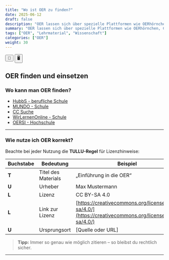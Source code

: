 ```yaml
---
title: "Wo ist OER zu finden?"
date: 2025-06-12
draft: false
description: "OER lassen sich über spezielle Plattformen wie OERhörnchen, CC Suche oder WirLernenOnline gezielt finden. Bei der Nutzung ist auf korrekte Lizenzangaben gemäß der TULLU-Regel zu achten (Titel, Urheber, Lizenz, Lizenzlink, Ursprungsort), um rechtliche Sicherheit zu gewährleisten."
summary: "OER lassen sich über spezielle Plattformen wie OERhörnchen, CC Suche oder WirLernenOnline gezielt finden. Bei der Nutzung ist auf korrekte Lizenzangaben gemäß der TULLU-Regel zu achten (Titel, Urheber, Lizenz, Lizenzlink, Ursprungsort), um rechtliche Sicherheit zu gewährleisten."
tags: ["OER", "Lehrmaterial", "Wissenschaft"]
categories: ["OER"]
weight: 30
---
```


<script>
  function triggerPrint() {
    window.print(); // oder eine andere Funktion, je nach Zweck
  }
</script>

<script>
document.addEventListener("DOMContentLoaded", function () {
  if (window.location.search.includes("print-pdf")) {
    // Warten, bis Reveal "ready" ist
    Reveal.addEventListener("ready", function () {
      setTimeout(() => {
        window.print();
      }, 300); // etwas Spielraum lassen
    });
  }
});
</script>

<div class="top-toggle">
  <button onclick="triggerPrint()" title="Präsentation speichern">💾</button>
  <button onclick="location.href='/iWIP/praesentation/warum_oer'" title="Zur Präsentationsansicht">🖥️</button>
</div>

## OER finden und einsetzen

### Wo kann man OER finden?

- [HubbS - berufliche Schule](https://hubbs.schule/)  
- [MUNDO - Schule](https://mundo.schule/) 
- [CC Suche](https://search.creativecommons.org/?lang=de)
- [WirLernenOnline - Schule](https://wirlernenonline.de/)
- [OERSI - Hochschule](https://oersi.org/resources/)

---

### Wie nutze ich OER korrekt?

Beachte bei jeder Nutzung die **TULLU-Regel** für Lizenzhinweise:

| Buchstabe | Bedeutung | Beispiel |
|------------|------------|-----------|
| **T** | Titel des Materials | „Einführung in die OER“ |
| **U** | Urheber | Max Mustermann |
| **L** | Lizenz | CC BY-SA 4.0 |
| **L** | Link zur Lizenz | [https://creativecommons.org/licenses/by-sa/4.0/](https://creativecommons.org/licenses/by-sa/4.0/) |
| **U** | Ursprungsort | [Quelle oder URL] |

> **Tipp:** Immer so genau wie möglich zitieren – so bleibst du rechtlich sicher.

---
